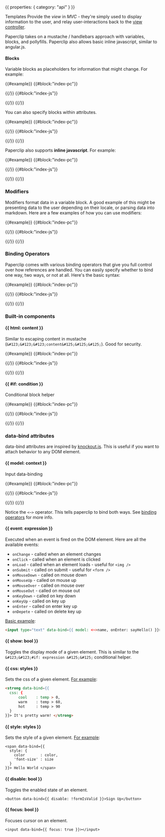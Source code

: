{{
  properties: {
    category: "api"
  }
}}


Templates Provide the *view* in *MVC* - they're simply used to display information to the user, and relay user-interactions back to the [view controller](/docs/api/-viewsbase).


Paperclip takes on a mustache / handlebars approach with variables, blocks, and pollyfills. Paperclip also allows basic inline javascript, similar to angular.js.

<!--

this stuff should be somewhere else

Templates should be encapsulated. The only thing that should interact with templates is the view controller, so theoretically, you should have a functional application that
runs without the view, or information displayed to the user. This makes Unit Tests, and TDD much easier, and more effective.

Paperclip works by listening to the view controller, and updates the template if anything changes. Paperclip first translates HTML directly to JavaScript. At the same time, the parser also marks any data-bindings that it runs into. Paperclip then creates an element from the template, and then runs the browser's native `cloneNode()` method each time
the template is needed. Here's an example `hello` template:

```html
hello {{name}}!
```

is translated to:


```javascript
module.exports = function(fragment, block, element, text, textBlock, parser, modifiers) {
    return fragment([ text("hello "), block({
        value: {
            fn: function() {
                return this.get([ "name" ]);
            },
            refs: [ [ "name" ] ]
        }
    }, void 0), text("! ") ]);
};
```

Notice `refs` in the data-binding. This effectively tells paperclip exactly which DOM elements to data-bind to. Once an element is created, paperclip keeps track of
each data-binding, so there's no use of innerHTML, or any other operations that might re-create the element. This means you can use additional third-party libraries such as
`jQuery` without worrying that any attached behavior might be removed after a user interaction.

-->

#### Blocks

Variable blocks as placeholders for information that might change. For example:


{{#example}}
{{#block:"index-pc"}}
<!--
hello {{ name.first }} {{ name.last }}!
-->
{{/}}
{{#block:"index-js"}}
<!--
var bindable = require("bindable"),
paperclip    = require("paperclip")();

var context = new bindable.Object({
  name: {
    first: "Morgan",
    last: "Freeman"
  }
});

var template = paperclip.template(require("./index.pc"));

preview.element.appendChild(template.bind(context).render());
-->
{{/}}
{{/}}

You can also specify blocks within attributes.

{{#example}}
{{#block:"index-pc"}}
<!--
my favorite color is <span style="color: {{color}}">{{color}}</span>
-->
{{/}}
{{#block:"index-js"}}
<!--
var bindable = require("bindable"),
paperclip    = require("paperclip")();

var context = new bindable.Object({
  color: "blue"
});

var template = paperclip.template(require("./index.pc"));

preview.element.appendChild(template.bind(context).render());
-->
{{/}}
{{/}}

Paperclip also supports **inline javascript**. For example:

{{#example}}
{{#block:"index-pc"}}
<!--
hello {{ message || "World" }}! <br />
inline-json {{ {'5+10 is':5+10, 'message is defined?' : message ? 'yes' : 'no' } | json }}
-->
{{/}}
{{#block:"index-js"}}
<!--
var bindable = require("bindable"),
paperclip    = require("paperclip")();

var context = new bindable.Object({
});

var template = paperclip.template(require("./index.pc"));

preview.element.appendChild(template.bind(context).render());
-->
{{/}}
{{/}}

### Modifiers

Modifiers format data in a variable block. A good example of this might be presenting data to the user depending on their locale, or parsing data into markdown. Here are a few examples of how you can use
modifiers:


{{#example}}
{{#block:"index-pc"}}
<!--

Converting content to markdown:

{{ html: content | markdown }}

Uppercasing & converting to markdown:

{{ html: content | uppercase | markdown }}

Modifiers with parameters:

A human that is {{age}} years old is like a {{ age | divide(5.6) }} year old dog!
-->
{{/}}
{{#block:"index-js"}}
<!--
var marked = require("marked"),
bindable   = require("bindable"),
paperclip  = require("paperclip")();

paperclip.modifier("markdown", function(value) {
  return marked(value || "");
});

paperclip.modifier("divide", function(value, num) {
  return Math.round((value || 0) / num);
});

var context = new mojo.Object({
  content: "This is some **awesome** markdown!",
  age: 65
});

var template = paperclip.template(require("./index.pc"));

preview.element.appendChild(template.bind(context).render());
-->
{{/}}
{{/}}


### Binding Operators

Paperclip comes with various binding operators that give you full control over how references are handled. You can easily
specify whether to bind one way, two ways, or not at all. Here's the basic syntax:

{{#example}}
{{#block:"index-pc"}}
<!--

Two-way binding:
<input class="form-control" data-bind="{{ model: <~>fullName }}" />

Bind input value to fullName only:
<input class="form-control" data-bind="{{ model: ~>fullName }}" />

Bind fullName to input value only:

<input class="form-control" data-bind="{{ model: <~fullName }}" />

Unbound helper - don't watch for any changes:
{{ ~fullName }}
-->
{{/}}
{{#block:"index-js"}}
<!--
var bindable = require("bindable"),
paperclip    = require("paperclip@0.5.7")();

var context = new bindable.Object({
  fullName: "John Smith"
});
var template = paperclip.template(require("./index.pc"));
preview.element.appendChild(template.bind(context).render());
-->
{{/}}
{{/}}

<!--
Note that that `~fullName` tells paperclip not to watch the reference, so any changes to `fullName` don't get reflected in the view.

Binding helpers are especially useful for [paperclip components](https://github.com/mojo-js/paperclip-component). Say for instance you have a date picker:

```
{{
    datePicker: {
      currentDate: <~>currentDate
    }
}}
```

The above example will apply a two-way data-binding to the `datePicker.currentDate` property and the `currentDate` property of the view controller.

-->

### Built-in components

#### &#123;&#123; html: content &#125;&#125;

Similar to escaping content in mustache (`&#123;&#123;&#123;content&#125;&#125;&#125;`). Good for security.

{{#example}}
{{#block:"index-pc"}}
<!--
Unsafe:
{{ html: content }} <br />

Safe:
{{ content }} <br />
-->
{{/}}
{{#block:"index-js"}}
<!--
var bindable = require("bindable"),
paperclip    = require("paperclip@0.5.8")();

var context = new bindable.Object({
  content: "Hello, I'm <strong>HTML</strong>!"
});
var template = paperclip.template(require("./index.pc"));
preview.element.appendChild(template.bind(context).render());
-->
{{/}}
{{/}}

#### &#123;&#123; #if: condition &#125;&#125;

Conditional block helper

{{#example}}
{{#block:"index-pc"}}
<!--
<input type="text" class="form-control" placeholder="What's your age?" data-bind="{{ model: <~>age }}"></input>
{{#if: age >= 18 }}
  You're legally able to vote in the U.S.
{{/elseif: age > 16 }}
  You're almost old enough to vote in the U.S.
{{/else}}
  You're too young to vote in the U.S.
{{/}}

-->
{{/}}
{{#block:"index-js"}}
<!--
var bindable = require("bindable"),
paperclip    = require("paperclip@0.5.8")();
var template = paperclip.template(require("./index.pc"));
preview.element.appendChild(template.bind().render());
-->
{{/}}
{{/}}

### data-bind attributes

data-bind attributes are inspired by [knockout.js](http://knockoutjs.com/). This is useful if you want to attach behavior to any DOM element.


#### &#123;&#123; model: context &#125;&#125;

Input data-binding

{{#example}}
{{#block:"index-pc"}}
<!--
<input type="text" class="form-control" placeholder="Type in a message" data-bind="{{ model: <~>message }}"></input>
<h3>{{message}}</h3>
-->
{{/}}
{{#block:"index-js"}}
<!--
var bindable = require("bindable"),
paperclip    = require("paperclip@0.5.8")();
var template = paperclip.template(require("./index.pc"));
preview.element.appendChild(template.bind().render());
-->
{{/}}
{{/}}

Notice the `<~>` operator. This tells paperclip to bind both ways. See [binding operators](#binding-operators) for more info.

#### &#123;&#123; event: expression &#125;&#125;

Executed when an event is fired on the DOM element. Here are all the available events:

- `onChange` - called when an element changes
- `onClick` - called when an element is clicked
- `onLoad` - called when an element loads - useful for `<img />`
- `onSubmit` - called on submit - useful for `<form />`
- `onMouseDown` - called on mouse down
- `onMouseUp` - called on mouse up
- `onMouseOver` - called on mouse over
- `onMouseOut` - called on mouse out
- `onKeyDown` - called on key down
- `onKeyUp` - called on key up
- `onEnter` - called on enter key up
- `onDepete` - called on delete key up

[Basic example](http://jsfiddle.net/JTxdM/77/):

```html
<input type="text" data-bind={{ model: <~>name, onEnter: sayHello() }}></input>
```


#### &#123;&#123; show: bool &#125;&#125;

Toggles the display mode of a given element. This is similar to the ` &#123;&#123;#if: expression &#125;&#125;` conditional helper.


#### &#123;&#123; css: styles &#125;&#125;

Sets the css of a given element. [For example](http://jsfiddle.net/JTxdM/81/):

```html
<strong data-bind={{
  css: {
      cool    : temp > 0,
      warm    : temp > 60,
      hot     : temp > 90
  }
}}> It's pretty warm! </strong>
```

#### &#123;&#123; style: styles &#125;&#125;

Sets the style of a given element. [For example](http://jsfiddle.net/JTxdM/78/):

```
<span data-bind={{
  style: {
    color       : color,
    'font-size' : size
  }
}}> Hello World </span>
```

#### &#123;&#123; disable: bool &#125;&#125;

Toggles the enabled state of an element.

```
<button data-bind={{ disable: !formIsValid }}>Sign Up</button>
```

#### &#123;&#123; focus: bool &#125;&#125;

Focuses cursor on an element.

```
<input data-bind={{ focus: true }}></input>
```
